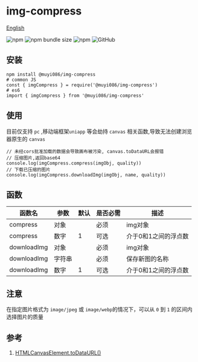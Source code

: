 # img-compress

[English](./README.md 'English')

![npm](https://img.shields.io/npm/v/@muyi086/img-compress) ![npm bundle size](https://img.shields.io/bundlephobia/min/@muyi086/img-compress) ![npm](https://img.shields.io/npm/dt/@muyi086/img-compress) ![GitHub](https://img.shields.io/github/license/MuYi086/npm_package)

## 安装
```SHELL
npm install @muyi086/img-compress
# common JS
const { imgCompress } = require('@muyi086/img-compress')
# es6
import { imgCompress } from '@muyi086/img-compress'
```

## 使用
目前仅支持 `pc` ,移动端框架`uniapp` 等会劫持 `canvas` 相关函数,导致无法创建浏览器原生的 `canvas`

```JS
// 未经cors批准加载的数据会导致画布被污染, canvas.toDataURL会报错
// 压缩图片,返回base64
console.log(imgCompress.compress(imgObj, quality))
// 下载已压缩的图片
console.log(imgCompress.downloadImg(imgObj, name, quality))
```

## 函数

函数名|参数|默认|是否必需|描述|
--|--|--|--|--|
compress|对象||必须|img对象|
compress|数字|1|可选|介于0和1之间的浮点数|
downloadImg|对象||必须|img对象|
downloadImg|字符串||必须|保存新图的名称|
downloadImg|数字|1|可选|介于0和1之间的浮点数|

## 注意
在指定图片格式为 `image/jpeg` 或 `image/webp`的情况下，可以从 `0` 到 `1` 的区间内选择图片的质量

## 参考
1. [HTMLCanvasElement.toDataURL()](https://developer.mozilla.org/zh-CN/docs/Web/API/HTMLCanvasElement/toDataURL 'HTMLCanvasElement.toDataURL()')
